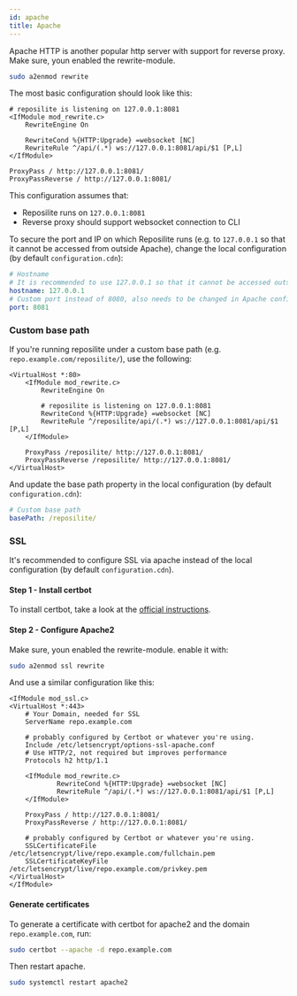 ```yaml
---
id: apache
title: Apache
---
```


Apache HTTP is another popular http server with support for reverse proxy.
Make sure, youn enabled the rewrite-module.
```bash
sudo a2enmod rewrite
```

The most basic configuration should look like this:

```json5
# reposilite is listening on 127.0.0.1:8081
<IfModule mod_rewrite.c>
    RewriteEngine On

    RewriteCond %{HTTP:Upgrade} =websocket [NC]
    RewriteRule ^/api/(.*) ws://127.0.0.1:8081/api/$1 [P,L]
</IfModule>

ProxyPass / http://127.0.0.1:8081/
ProxyPassReverse / http://127.0.0.1:8081/
```

This configuration assumes that:
* Reposilite runs on `127.0.0.1:8081`
* Reverse proxy should support websocket connection to CLI

To secure the port and IP on which Reposilite runs (e.g. to `127.0.0.1` so that it cannot be accessed from outside Apache), change the local configuration (by default `configuration.cdn`):
```yaml
# Hostname
# It is recommended to use 127.0.0.1 so that it cannot be accessed outside of the server or Apache.
hostname: 127.0.0.1
# Custom port instead of 8080, also needs to be changed in Apache configuration
port: 8081
```

### Custom base path

If you're running reposilite under a custom base path (e.g. `repo.example.com/reposilite/`), use the following:

```apacheconf
<VirtualHost *:80>
    <IfModule mod_rewrite.c>
        RewriteEngine On

        # reposilite is listening on 127.0.0.1:8081
        RewriteCond %{HTTP:Upgrade} =websocket [NC]
        RewriteRule ^/reposilite/api/(.*) ws://127.0.0.1:8081/api/$1 [P,L]
    </IfModule>

    ProxyPass /reposilite/ http://127.0.0.1:8081/
    ProxyPassReverse /reposilite/ http://127.0.0.1:8081/
</VirtualHost>
```

And update the base path property in the local configuration (by default `configuration.cdn`):

```yaml
# Custom base path
basePath: /reposilite/
```

### SSL

It's recommended to configure SSL via apache instead of the local configuration (by default `configuration.cdn`).

#### Step 1 - Install certbot

To install certbot, take a look at the [official instructions](https://certbot.eff.org/instructions).

#### Step 2 - Configure Apache2
Make sure, youn enabled the rewrite-module.
enable it with:
```bash
sudo a2enmod ssl rewrite
```

And use a similar configuration like this:

```apacheconf
<IfModule mod_ssl.c>
<VirtualHost *:443>
    # Your Domain, needed for SSL
    ServerName repo.example.com

    # probably configured by Certbot or whatever you're using.
    Include /etc/letsencrypt/options-ssl-apache.conf
    # Use HTTP/2, not required but improves performance
    Protocols h2 http/1.1

    <IfModule mod_rewrite.c>
            RewriteCond %{HTTP:Upgrade} =websocket [NC]
            RewriteRule ^/api/(.*) ws://127.0.0.1:8081/api/$1 [P,L]
    </IfModule>

    ProxyPass / http://127.0.0.1:8081/
    ProxyPassReverse / http://127.0.0.1:8081/

    # probably configured by Certbot or whatever you're using.
    SSLCertificateFile /etc/letsencrypt/live/repo.example.com/fullchain.pem
    SSLCertificateKeyFile /etc/letsencrypt/live/repo.example.com/privkey.pem
</VirtualHost>
</IfModule>
```

#### Generate certificates

To generate a certificate with certbot for apache2 and the domain `repo.example.com`, run:
```bash
sudo certbot --apache -d repo.example.com
```

Then restart apache.

```bash
sudo systemctl restart apache2
```
